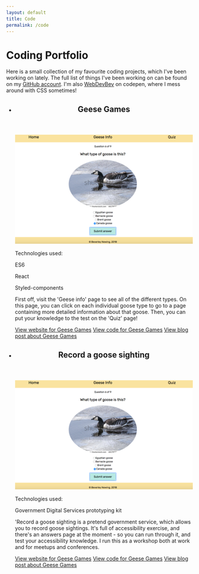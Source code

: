 ```yaml
---
layout: default
title: Code
permalink: /code
---
```

<h1>Coding Portfolio</h1>
<p class="intro-text">Here is a small collection of my favourite coding projects, which I've been working on lately.  The full list of things I've been working on can be found on my <a href="https://github.com/BNewing/">GitHub account</a>. I'm also <a href="https://codepen.io/WebDevBev/">WebDevBev</a> on codepen, where I mess around with CSS sometimes!</p>
<ul class="card-list">
	<li class="card">
		<header class="card__header">
			<h2 class="card__header--title">Geese Games</h2>
		</header>
		<div class="card__main-body-container">
		<img class="card__image" src="/assets/images/blog-photos/GeeseGames.png" alt="" />
			<div class="card__tag-container">
				<p class="card__tags-label">Technologies used:</p>
				<p class="card__tag">ES6</p>
				<p class="card__tag">React</p>
				<p class="card__tag">Styled-components</p>
			</div>
			<p class="card__text">First off, visit the 'Geese info' page to see all of the different types. On this page, you can click on each individual goose type to go to a page containing more detailed information about that goose. Then, you can put your knowledge to the test on the 'Quiz' page!</p>
		</div>
		<footer class="card__footer">
			<a href="https://webdevbev.co.uk/geese-games/" class="card__footer--button button">View website <span class="visually-hidden">for Geese Games</span></a>
			<a href="https://github.com/BNewing/geese-games" class="card__footer--button button">View code <span class="visually-hidden">for Geese Games</span></a>
			<a href="https://webdevbev.co.uk/blog/09-2018/building-geese-games.html" class="card__footer--button button">View blog post <span class="visually-hidden">about Geese Games</span></a>
		</footer>
	</li>
	
<li class="card">
		<header class="card__header">
			<h2 class="card__header--title">Record a goose sighting</h2>
		</header>
		<div class="card__main-body-container">
		<img class="card__image" src="/assets/images/blog-photos/GeeseGames.png" alt="" />
			<div class="card__tag-container">
				<p class="card__tags-label">Technologies used:</p>
				<p class="card__tag">Government Digital Services prototyping kit</p>
			</div>
			<p class="card__text">'Record a goose sighting is a pretend government service, which allows you to record goose sightings. It's full of accessibility exercise, and there's an answers page at the moment - so you can run through it, and test your accessibility knowledge. I run this as a workshop both at work and for meetups and conferences.</p>
		</div>
		<footer class="card__footer">
			<a href="https://record-a-goose-sighting.herokuapp.com" class="card__footer--button button">View website <span class="visually-hidden">for Geese Games</span></a>
			<a href="https://github.com/ministryofjustice/record-a-goose-sighting" class="card__footer--button button">View code <span class="visually-hidden">for Geese Games</span></a>
			<a href="https://webdevbev.co.uk/blog/01-2020/training-people-to-do-accessibility-reviews.html" class="card__footer--button button">View blog post <span class="visually-hidden">about Geese Games</span></a>
		</footer>
	</li>
</ul>